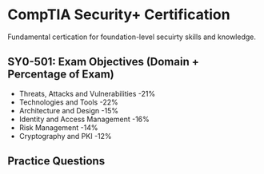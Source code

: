 # CompTIA Security+ Certification
Fundamental certication for foundation-level secuirty skills and knowledge.

## SY0-501: Exam Objectives (Domain + Percentage of Exam)
- Threats, Attacks and Vulnerabilities 
    -21%
- Technologies and Tools 
    -22%
- Architecture and Design 
    -15%
- Identity and Access Management 
    -16%
- Risk Management 
    -14%
- Cryptography and PKI 
    -12%

## Practice Questions


